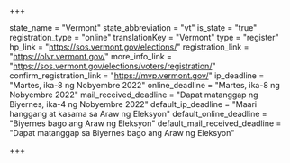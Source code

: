 +++

state_name = "Vermont"
state_abbreviation = "vt"
is_state = "true"
registration_type = "online"
translationKey = "Vermont"
type = "register"
hp_link = "https://sos.vermont.gov/elections/"
registration_link = "https://olvr.vermont.gov/"
more_info_link = "https://sos.vermont.gov/elections/voters/registration/"
confirm_registration_link = "https://mvp.vermont.gov/"
ip_deadline = "Martes, ika-8 ng Nobyembre 2022"
online_deadline = "Martes, ika-8 ng Nobyembre 2022"
mail_received_deadline = "Dapat matanggap ng Biyernes, ika-4 ng Nobyembre 2022"
default_ip_deadline = "Maari hanggang at kasama sa  Araw ng Eleksyon"
default_online_deadline = "Biyernes bago ang Araw ng Eleksyon"
default_mail_received_deadline = "Dapat matanggap sa Biyernes bago ang Araw ng Eleksyon"

+++